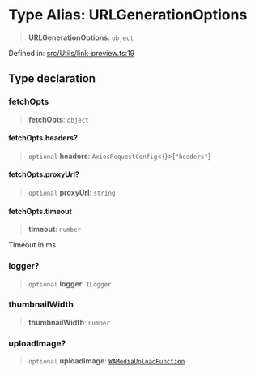 # Type Alias: URLGenerationOptions

> **URLGenerationOptions**: `object`

Defined in: [src/Utils/link-preview.ts:19](https://github.com/Fokusdotid/Baileys/blob/8399cb6fd4e55090cdf57b06ffaae3e8a88880fe/src/Utils/link-preview.ts#L19)

## Type declaration

### fetchOpts

> **fetchOpts**: `object`

#### fetchOpts.headers?

> `optional` **headers**: `AxiosRequestConfig`\<\{\}\>\[`"headers"`\]

#### fetchOpts.proxyUrl?

> `optional` **proxyUrl**: `string`

#### fetchOpts.timeout

> **timeout**: `number`

Timeout in ms

### logger?

> `optional` **logger**: `ILogger`

### thumbnailWidth

> **thumbnailWidth**: `number`

### uploadImage?

> `optional` **uploadImage**: [`WAMediaUploadFunction`](WAMediaUploadFunction.md)
